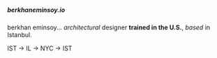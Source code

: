 ##### berkhaneminsoy.io

berkhan eminsoy... *architectural* designer **trained in the U.S.**, *based* in Istanbul.

IST -> IL -> NYC -> IST
